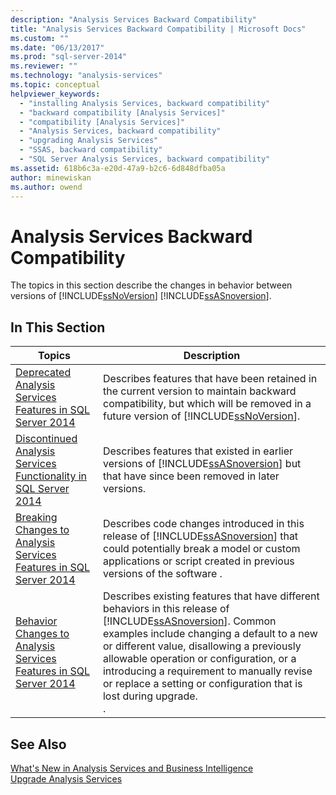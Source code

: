 ```yaml
---
description: "Analysis Services Backward Compatibility"
title: "Analysis Services Backward Compatibility | Microsoft Docs"
ms.custom: ""
ms.date: "06/13/2017"
ms.prod: "sql-server-2014"
ms.reviewer: ""
ms.technology: "analysis-services"
ms.topic: conceptual
helpviewer_keywords: 
  - "installing Analysis Services, backward compatibility"
  - "backward compatibility [Analysis Services]"
  - "compatibility [Analysis Services]"
  - "Analysis Services, backward compatibility"
  - "upgrading Analysis Services"
  - "SSAS, backward compatibility"
  - "SQL Server Analysis Services, backward compatibility"
ms.assetid: 618b6c3a-e20d-47a9-b2c6-6d848dfba05a
author: minewiskan
ms.author: owend
---
```

# Analysis Services Backward Compatibility
  The topics in this section describe the changes in behavior between versions of  [!INCLUDE[ssNoVersion](../includes/ssnoversion-md.md)] [!INCLUDE[ssASnoversion](../includes/ssasnoversion-md.md)].  
  
## In This Section  
  
|Topics|Description|  
|------------|-----------------|  
|[Deprecated Analysis Services Features in SQL Server 2014](deprecated-analysis-services-features-in-sql-server-2014.md)|Describes features that have been retained in the current version to maintain backward compatibility,  but which will be removed in a future version of [!INCLUDE[ssNoVersion](../includes/ssnoversion-md.md)].|  
|[Discontinued Analysis Services Functionality in SQL Server 2014](discontinued-analysis-services-functionality-in-sql-server-2014.md)|Describes features that existed in earlier versions of  [!INCLUDE[ssASnoversion](../includes/ssasnoversion-md.md)] but that have since been removed in later versions.|  
|[Breaking Changes to Analysis Services Features in SQL Server 2014](breaking-changes-to-analysis-services-features-in-sql-server-2014.md)|Describes code changes introduced in this release of [!INCLUDE[ssASnoversion](../includes/ssasnoversion-md.md)] that could potentially break a model or custom applications or script created in previous versions of the software .|  
|[Behavior Changes to Analysis Services Features in SQL Server 2014](behavior-changes-to-analysis-services-features-in-sql-server-2014.md)|Describes existing features that have different behaviors in this release of [!INCLUDE[ssASnoversion](../includes/ssasnoversion-md.md)]. Common examples include changing a default to a new or different value, disallowing a previously allowable operation or configuration, or a introducing a requirement to manually revise or replace a setting or configuration that is lost during upgrade.<br /> .|  
  
## See Also  
 [What's New in Analysis Services and Business Intelligence](what-s-new-in-analysis-services.md)   
 [Upgrade Analysis Services](../database-engine/install-windows/upgrade-analysis-services.md)  
  
  
